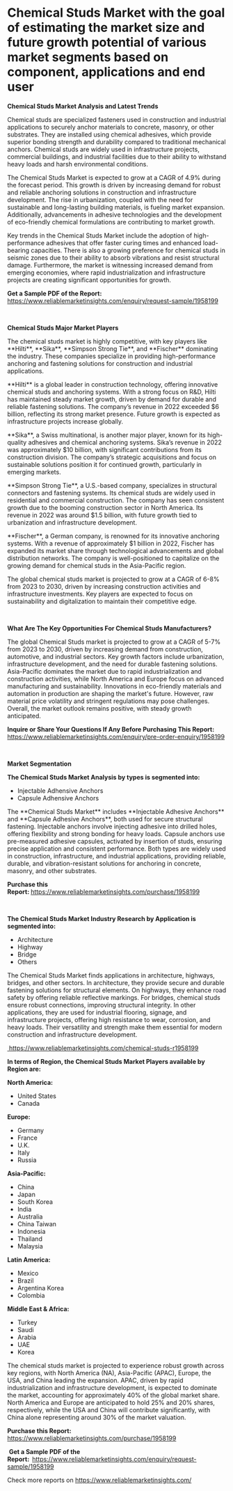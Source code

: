 <p><h1>Chemical Studs Market with the goal of estimating the market size and future growth potential of various market segments based on component, applications and end user</h1></p><p><strong>Chemical Studs Market Analysis and Latest Trends</strong></p>
<p><p>Chemical studs are specialized fasteners used in construction and industrial applications to securely anchor materials to concrete, masonry, or other substrates. They are installed using chemical adhesives, which provide superior bonding strength and durability compared to traditional mechanical anchors. Chemical studs are widely used in infrastructure projects, commercial buildings, and industrial facilities due to their ability to withstand heavy loads and harsh environmental conditions.</p><p>The Chemical Studs Market is expected to grow at a CAGR of 4.9% during the forecast period. This growth is driven by increasing demand for robust and reliable anchoring solutions in construction and infrastructure development. The rise in urbanization, coupled with the need for sustainable and long-lasting building materials, is fueling market expansion. Additionally, advancements in adhesive technologies and the development of eco-friendly chemical formulations are contributing to market growth.</p><p>Key trends in the Chemical Studs Market include the adoption of high-performance adhesives that offer faster curing times and enhanced load-bearing capacities. There is also a growing preference for chemical studs in seismic zones due to their ability to absorb vibrations and resist structural damage. Furthermore, the market is witnessing increased demand from emerging economies, where rapid industrialization and infrastructure projects are creating significant opportunities for growth.</p></p>
<p><strong>Get a Sample PDF of the Report:&nbsp;</strong> <a href="https://www.reliablemarketinsights.com/enquiry/request-sample/1958199?utm_campaign=2262&utm_medium=2&utm_source=Github&utm_content=ia&utm_term=26012025&utm_id=chemical-studs">https://www.reliablemarketinsights.com/enquiry/request-sample/1958199</a></p>
<p>&nbsp;</p>
<p><strong>Chemical Studs Major Market Players</strong></p>
<p><p>The chemical studs market is highly competitive, with key players like **Hilti**, **Sika**, **Simpson Strong Tie**, and **Fischer** dominating the industry. These companies specialize in providing high-performance anchoring and fastening solutions for construction and industrial applications.</p><p>**Hilti** is a global leader in construction technology, offering innovative chemical studs and anchoring systems. With a strong focus on R&D, Hilti has maintained steady market growth, driven by demand for durable and reliable fastening solutions. The company’s revenue in 2022 exceeded $6 billion, reflecting its strong market presence. Future growth is expected as infrastructure projects increase globally.</p><p>**Sika**, a Swiss multinational, is another major player, known for its high-quality adhesives and chemical anchoring systems. Sika’s revenue in 2022 was approximately $10 billion, with significant contributions from its construction division. The company’s strategic acquisitions and focus on sustainable solutions position it for continued growth, particularly in emerging markets.</p><p>**Simpson Strong Tie**, a U.S.-based company, specializes in structural connectors and fastening systems. Its chemical studs are widely used in residential and commercial construction. The company has seen consistent growth due to the booming construction sector in North America. Its revenue in 2022 was around $1.5 billion, with future growth tied to urbanization and infrastructure development.</p><p>**Fischer**, a German company, is renowned for its innovative anchoring systems. With a revenue of approximately $1 billion in 2022, Fischer has expanded its market share through technological advancements and global distribution networks. The company is well-positioned to capitalize on the growing demand for chemical studs in the Asia-Pacific region.</p><p>The global chemical studs market is projected to grow at a CAGR of 6-8% from 2023 to 2030, driven by increasing construction activities and infrastructure investments. Key players are expected to focus on sustainability and digitalization to maintain their competitive edge.</p></p>
<p>&nbsp;</p>
<p><strong>What Are The Key Opportunities For Chemical Studs Manufacturers?</strong></p>
<p><p>The global Chemical Studs market is projected to grow at a CAGR of 5-7% from 2023 to 2030, driven by increasing demand from construction, automotive, and industrial sectors. Key growth factors include urbanization, infrastructure development, and the need for durable fastening solutions. Asia-Pacific dominates the market due to rapid industrialization and construction activities, while North America and Europe focus on advanced manufacturing and sustainability. Innovations in eco-friendly materials and automation in production are shaping the market's future. However, raw material price volatility and stringent regulations may pose challenges. Overall, the market outlook remains positive, with steady growth anticipated.</p></p>
<p><strong>Inquire or Share Your Questions If Any Before Purchasing This Report:</strong> <a href="https://www.reliablemarketinsights.com/enquiry/pre-order-enquiry/1958199?utm_campaign=2262&utm_medium=2&utm_source=Github&utm_content=ia&utm_term=26012025&utm_id=chemical-studs">https://www.reliablemarketinsights.com/enquiry/pre-order-enquiry/1958199</a></p>
<p>&nbsp;</p>
<p><strong>Market Segmentation</strong></p>
<p><strong>The Chemical Studs Market Analysis by types is segmented into:</strong></p>
<p><ul><li>Injectable Adhensive Anchors</li><li>Capsule Adhensive Anchors</li></ul></p>
<p><p>The **Chemical Studs Market** includes **Injectable Adhesive Anchors** and **Capsule Adhesive Anchors**, both used for secure structural fastening. Injectable anchors involve injecting adhesive into drilled holes, offering flexibility and strong bonding for heavy loads. Capsule anchors use pre-measured adhesive capsules, activated by insertion of studs, ensuring precise application and consistent performance. Both types are widely used in construction, infrastructure, and industrial applications, providing reliable, durable, and vibration-resistant solutions for anchoring in concrete, masonry, and other substrates.</p></p>
<p><strong>Purchase this Report:&nbsp;</strong><a href="https://www.reliablemarketinsights.com/purchase/1958199?utm_campaign=2262&utm_medium=2&utm_source=Github&utm_content=ia&utm_term=26012025&utm_id=chemical-studs">https://www.reliablemarketinsights.com/purchase/1958199</a></p>
<p>&nbsp;</p>
<p><strong>The Chemical Studs Market Industry Research by Application is segmented into:</strong></p>
<p><ul><li>Architecture</li><li>Highway</li><li>Bridge</li><li>Others</li></ul></p>
<p><p>The Chemical Studs Market finds applications in architecture, highways, bridges, and other sectors. In architecture, they provide secure and durable fastening solutions for structural elements. On highways, they enhance road safety by offering reliable reflective markings. For bridges, chemical studs ensure robust connections, improving structural integrity. In other applications, they are used for industrial flooring, signage, and infrastructure projects, offering high resistance to wear, corrosion, and heavy loads. Their versatility and strength make them essential for modern construction and infrastructure development.</p></p>
<p><a href="https://www.reliablemarketinsights.com/chemical-studs-r1958199?utm_campaign=2262&utm_medium=2&utm_source=Github&utm_content=ia&utm_term=26012025&utm_id=chemical-studs">&nbsp;https://www.reliablemarketinsights.com/chemical-studs-r1958199</a></p>
<p><strong>In terms of Region, the Chemical Studs Market Players available by Region are:</strong></p>
<p>
    <p> <strong> North America: </strong>
        <ul>
            <li>United States</li>
            <li>Canada</li>
        </ul>
        </p> 
    <p> <strong> Europe: </strong>
        <ul>
            <li>Germany</li>
            <li>France</li>
            <li>U.K.</li>
            <li>Italy</li>
            <li>Russia</li>
        </ul>
        </p> 
    <p> <strong> Asia-Pacific: </strong>
        <ul>
            <li>China</li>
            <li>Japan</li>
            <li>South Korea</li>
            <li>India</li>
            <li>Australia</li>
            <li>China Taiwan</li>
            <li>Indonesia</li>
            <li>Thailand</li>
            <li>Malaysia</li>
        </ul>
        </p> 
    <p> <strong> Latin America: </strong>
        <ul>
            <li>Mexico</li>
            <li>Brazil</li>
            <li>Argentina Korea</li>
            <li>Colombia</li>
        </ul>
        </p> 
    <p> <strong> Middle East & Africa: </strong>
        <ul>
            <li>Turkey</li>
            <li>Saudi</li>
            <li>Arabia</li>
            <li>UAE</li>
            <li>Korea</li>
        </ul>
    </p>
    </p>
<p><p>The chemical studs market is projected to experience robust growth across key regions, with North America (NA), Asia-Pacific (APAC), Europe, the USA, and China leading the expansion. APAC, driven by rapid industrialization and infrastructure development, is expected to dominate the market, accounting for approximately 40% of the global market share. North America and Europe are anticipated to hold 25% and 20% shares, respectively, while the USA and China will contribute significantly, with China alone representing around 30% of the market valuation.</p></p>
<p><strong>Purchase this Report: </strong><a href="https://www.reliablemarketinsights.com/purchase/1958199?utm_campaign=2262&utm_medium=2&utm_source=Github&utm_content=ia&utm_term=26012025&utm_id=chemical-studs">https://www.reliablemarketinsights.com/purchase/1958199</a></p>
<p>&nbsp;<strong>Get a Sample PDF of the Report:&nbsp;&nbsp;</strong><a href="https://www.reliablemarketinsights.com/enquiry/request-sample/1958199?utm_campaign=2262&utm_medium=2&utm_source=Github&utm_content=ia&utm_term=26012025&utm_id=chemical-studs">https://www.reliablemarketinsights.com/enquiry/request-sample/1958199</a></p>
<p><strong></strong></p>
<p>Check more reports on <a href="https://www.reliablemarketinsights.com/?utm_campaign=2262&utm_medium=2&utm_source=Github&utm_content=ia&utm_term=26012025&utm_id=chemical-studs">https://www.reliablemarketinsights.com/</a></p>